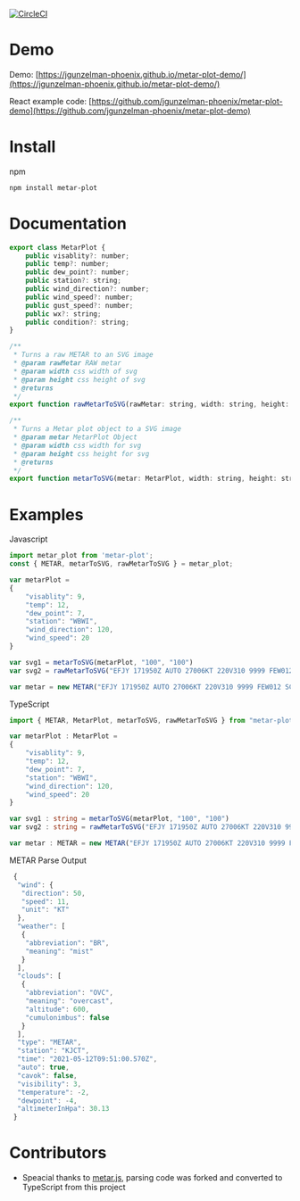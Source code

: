 [![CircleCI](https://circleci.com/gh/jgunzelman-phoenix/metar-plot.svg?style=svg)](https://circleci.com/gh/jgunzelman-phoenix/metar-plot)
# Demo

Demo: [https://jgunzelman-phoenix.github.io/metar-plot-demo/](https://jgunzelman-phoenix.github.io/metar-plot-demo/)

React example code: [https://github.com/jgunzelman-phoenix/metar-plot-demo](https://github.com/jgunzelman-phoenix/metar-plot-demo)

# Install
npm 

```sh
npm install metar-plot
```

# Documentation

```javascript
export class MetarPlot {
    public visablity?: number;
    public temp?: number;
    public dew_point?: number;
    public station?: string;
    public wind_direction?: number;
    public wind_speed?: number;
    public gust_speed?: number;
    public wx?: string;
    public condition?: string;
}

/**
 * Turns a raw METAR to an SVG image
 * @param rawMetar RAW metar
 * @param width css width of svg
 * @param height css height of svg
 * @returns 
 */
export function rawMetarToSVG(rawMetar: string, width: string, height: string) : string {}

/**
 * Turns a Metar plot object to a SVG image
 * @param metar MetarPlot Object
 * @param width css width for svg
 * @param height css height for svg
 * @returns 
 */
export function metarToSVG(metar: MetarPlot, width: string, height: string) : string {}
```


# Examples

Javascript
```javascript
import metar_plot from 'metar-plot';
const { METAR, metarToSVG, rawMetarToSVG } = metar_plot;

var metarPlot = 
{
    "visablity": 9,
    "temp": 12,
    "dew_point": 7,
    "station": "WBWI",
    "wind_direction": 120,
    "wind_speed": 20
}

var svg1 = metarToSVG(metarPlot, "100", "100")
var svg2 = rawMetarToSVG("EFJY 171950Z AUTO 27006KT 220V310 9999 FEW012 SCT015 BKN060 13/12 Q1006", "100", "100")

var metar = new METAR("EFJY 171950Z AUTO 27006KT 220V310 9999 FEW012 SCT015 BKN060 13/12 Q1006")
```

TypeScript

```typescript
import { METAR, MetarPlot, metarToSVG, rawMetarToSVG } from "metar-plot"

var metarPlot : MetarPlot = 
{
    "visablity": 9,
    "temp": 12,
    "dew_point": 7,
    "station": "WBWI",
    "wind_direction": 120,
    "wind_speed": 20
}

var svg1 : string = metarToSVG(metarPlot, "100", "100")
var svg2 : string = rawMetarToSVG("EFJY 171950Z AUTO 27006KT 220V310 9999 FEW012 SCT015 BKN060 13/12 Q1006", "100", "100")

var metar : METAR = new METAR("EFJY 171950Z AUTO 27006KT 220V310 9999 FEW012 SCT015 BKN060 13/12 Q1006")
```

METAR Parse Output
```javascript 
 {
  "wind": {
   "direction": 50,
   "speed": 11,
   "unit": "KT"
  },
  "weather": [
   {
    "abbreviation": "BR",
    "meaning": "mist"
   }
  ],
  "clouds": [
   {
    "abbreviation": "OVC",
    "meaning": "overcast",
    "altitude": 600,
    "cumulonimbus": false
   }
  ],
  "type": "METAR",
  "station": "KJCT",
  "time": "2021-05-12T09:51:00.570Z",
  "auto": true,
  "cavok": false,
  "visibility": 3,
  "temperature": -2,
  "dewpoint": -4,
  "altimeterInHpa": 30.13
 }
```

# Contributors

* Speacial thanks to [metar.js](https://github.com/skydivejkl/metar.js),
parsing code was forked and converted to TypeScript from this project
